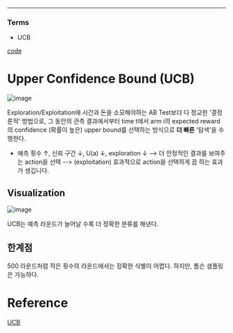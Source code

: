 ****
### Terms
- UCB

[code](https://github.com/EricChoii/ai-boot-camp/blob/main/ai/reinforcement-learning/codes/upper_confidence_bound.ipynb)

# Upper Confidence Bound (UCB)
![image](https://user-images.githubusercontent.com/39285147/179367150-4d5bd124-8058-4194-b3b4-a729064780c3.png)

Exploration/Exploitation에 시간과 돈을 소모해야하는 AB Test보더 다 정교한 '결정론적' 방법으로, 그 동안의 관측 결과에서부터 time t에서 arm i의 expected reward의 confidence (확률이 높은) upper bound를 선택하는 방식으로 **더 빠른** '탐색'을 수행한다.
- 예측 횟수 ↑, 신뢰 구간 ↓, U(a) ↓, exploration ↓ --> 더 안정적인 결과를 보여주는 action을 선택 --> (exploitation) 효과적으로 action을 선택하게 끔 하는 효과가 생깁니다.

## Visualization
![image](https://user-images.githubusercontent.com/39285147/179471716-f6a3459f-bce2-4234-871f-f98679fcd013.png)

UCB는 예측 라운드가 늘어날 수록 더 정확한 분류를 해낸다.

## 한계점
500 라운드처럼 적은 횟수의 라운드에서는 정확한 식별이 어렵다. 하지만, 톰슨 샘플링은 가능하다.

# Reference
[UCB](https://jyoondev.tistory.com/137)
